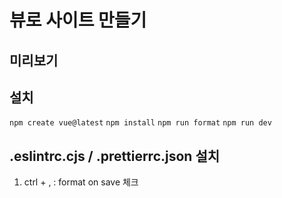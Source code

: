 # 뷰로 사이트 만들기
## 미리보기
## 설치
`npm create vue@latest`
`npm install`
`npm run format`
`npm run dev`
## .eslintrc.cjs / .prettierrc.json 설치
1. ctrl + , : format on save 체크